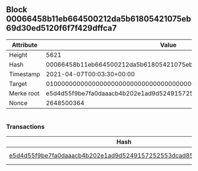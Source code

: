 ## Block 00066458b11eb664500212da5b61805421075eb69d30ed5120f6f7f429dffca7

Attribute | Value
--- | ---
Height | 5621
Hash | 00066458b11eb664500212da5b61805421075eb69d30ed5120f6f7f429dffca7
Timestamp | 2021-04-07T00:03:30+00:00
Target | 0100000000000000000000000000000000000000000000000000000000000000
Merke root | e5d4d55f9be7fa0daaacb4b202e1ad9d5249157252553dcad85f872f7dad2867
Nonce | 2648500364

```

```

### Transactions

Hash | Amount
--- | ---
[e5d4d55f9be7fa0daaacb4b202e1ad9d5249157252553dcad85f872f7dad2867](e5d4d55f9be7fa0daaacb4b202e1ad9d5249157252553dcad85f872f7dad2867.md) | 10.00000000 SKEPTI 
